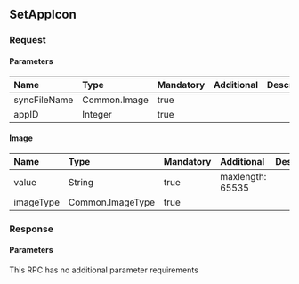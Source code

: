 ## SetAppIcon

### Request
#### Parameters
|Name|Type|Mandatory|Additional|Description|
|:---|:---|:--------|:---------|:----------|
|syncFileName|Common.Image|true|||
|appID|Integer|true|||
#### Image
|Name|Type|Mandatory|Additional|Description|
|:---|:---|:--------|:---------|:----------|
|value|String|true|maxlength: 65535||
|imageType|Common.ImageType|true|||
### Response
#### Parameters
This RPC has no additional parameter requirements
